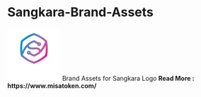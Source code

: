 # Sangkara-Brand-Assets
<img src="/sangkara-for-dark-background-120x120.png" alt="misa" width="120px">
Brand Assets for Sangkara Logo
<b>
Read More : https://www.misatoken.com/
